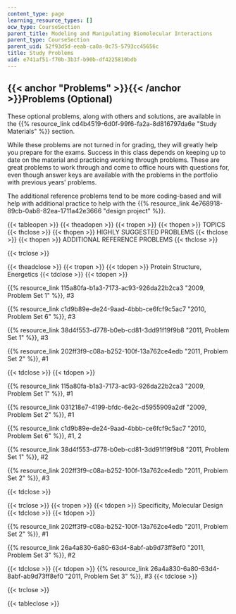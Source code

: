 ```yaml
---
content_type: page
learning_resource_types: []
ocw_type: CourseSection
parent_title: Modeling and Manipulating Biomolecular Interactions
parent_type: CourseSection
parent_uid: 52f93d5d-eeab-ca0a-0c75-5793cc45656c
title: Study Problems
uid: e741af51-f70b-3b3f-b90b-df4225810bdb
---
```


{{< anchor "Problems" >}}{{< /anchor >}}Problems (Optional)
-----------------------------------------------------------

These optional problems, along with others and solutions, are available in the {{% resource_link cd4b4519-6d0f-99f6-fa2a-8d816797da6e "Study Materials" %}} section.

While these problems are not turned in for grading, they will greatly help you prepare for the exams. Success in this class depends on keeping up to date on the material and practicing working through problems. These are great problems to work through and come to office hours with questions for, even though answer keys are available with the problems in the portfolio with previous years' problems.

The additional reference problems tend to be more coding-based and will help with additional practice to help with the {{% resource_link 4e768918-89cb-0ab8-82ea-1711a42e3666 "design project" %}}.

{{< tableopen >}}
{{< theadopen >}}
{{< tropen >}}
{{< thopen >}}
TOPICS
{{< thclose >}}
{{< thopen >}}
HIGHLY SUGGESTED PROBLEMS
{{< thclose >}}
{{< thopen >}}
ADDITIONAL REFERENCE PROBLEMS
{{< thclose >}}

{{< trclose >}}

{{< theadclose >}}
{{< tropen >}}
{{< tdopen >}}
Protein Structure, Energetics
{{< tdclose >}}
{{< tdopen >}}


{{% resource_link 115a80fa-b1a3-7173-ac93-926da22b2ca3 "2009, Problem Set 1" %}}, #3

{{% resource_link c1d9b89e-de24-9aad-4bbb-ce6fcf9c5ac7 "2010, Problem Set 6" %}}, #3

{{% resource_link 38d4f553-d778-b0eb-cd81-3dd91f19f9b8 "2011, Problem Set 1" %}}, #3

{{% resource_link 202ff3f9-c08a-b252-100f-13a762ce4edb "2011, Problem Set 2" %}}, #1


{{< tdclose >}}
{{< tdopen >}}


{{% resource_link 115a80fa-b1a3-7173-ac93-926da22b2ca3 "2009, Problem Set 1" %}}, #1

{{% resource_link 031218e7-4199-bfdc-6e2c-d5955909a2df "2009, Problem Set 2" %}}, #1

{{% resource_link c1d9b89e-de24-9aad-4bbb-ce6fcf9c5ac7 "2010, Problem Set 6" %}}, #1, 2

{{% resource_link 38d4f553-d778-b0eb-cd81-3dd91f19f9b8 "2011, Problem Set 1" %}}, #2

{{% resource_link 202ff3f9-c08a-b252-100f-13a762ce4edb "2011, Problem Set 2" %}}, #3


{{< tdclose >}}

{{< trclose >}}
{{< tropen >}}
{{< tdopen >}}
Specificity, Molecular Design
{{< tdclose >}}
{{< tdopen >}}


{{% resource_link 202ff3f9-c08a-b252-100f-13a762ce4edb "2011, Problem Set 2" %}}, #1

{{% resource_link 26a4a830-6a80-63d4-8abf-ab9d73ff8ef0 "2011, Problem Set 3" %}}, #2


{{< tdclose >}}
{{< tdopen >}}
{{% resource_link 26a4a830-6a80-63d4-8abf-ab9d73ff8ef0 "2011, Problem Set 3" %}}, #3
{{< tdclose >}}

{{< trclose >}}

{{< tableclose >}}